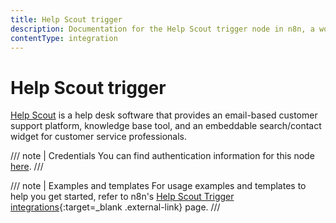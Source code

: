 ```yaml
---
title: Help Scout trigger
description: Documentation for the Help Scout trigger node in n8n, a workflow automation platform. Includes details of operations and configuration, and links to examples and credentials information.
contentType: integration
---
```


# Help Scout trigger

[Help Scout](https://www.helpscout.com/) is a help desk software that provides an email-based customer support platform, knowledge base tool, and an embeddable search/contact widget for customer service professionals.

/// note | Credentials
You can find authentication information for this node [here](/integrations/builtin/credentials/helpscout/).
///

///  note  | Examples and templates
For usage examples and templates to help you get started, refer to n8n's [Help Scout Trigger integrations](https://n8n.io/integrations/helpscout-trigger/){:target=_blank .external-link} page.
///

